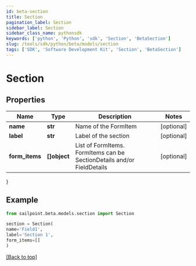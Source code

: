 ```yaml
---
id: beta-section
title: Section
pagination_label: Section
sidebar_label: Section
sidebar_class_name: pythonsdk
keywords: ['python', 'Python', 'sdk', 'Section', 'BetaSection'] 
slug: /tools/sdk/python/beta/models/section
tags: ['SDK', 'Software Development Kit', 'Section', 'BetaSection']
---
```


# Section


## Properties

Name | Type | Description | Notes
------------ | ------------- | ------------- | -------------
**name** | **str** | Name of the FormItem | [optional] 
**label** | **str** | Label of the section | [optional] 
**form_items** | **[]object** | List of FormItems. FormItems can be SectionDetails and/or FieldDetails | [optional] 
}

## Example

```python
from sailpoint.beta.models.section import Section

section = Section(
name='Field1',
label='Section 1',
form_items=[]
)

```
[[Back to top]](#) 

